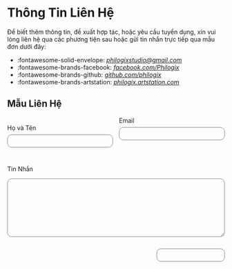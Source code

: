 # Thông Tin Liên Hệ

Để biết thêm thông tin, đề xuất hợp tác, hoặc yêu cầu tuyển dụng, xin vui lòng liên hệ qua các phương tiện sau hoặc gửi tin nhắn trực tiếp qua mẫu đơn dưới đây:

- :fontawesome-solid-envelope: _[philogixstudio@gmail.com](mailto:philogixstudio@gmail.com)_
- :fontawesome-brands-facebook: _[facebook.com/Philogix](https://www.facebook.com/Philogix)_
- :fontawesome-brands-github: _[github.com/philogix](https://github.com/philogix)_
- :fontawesome-brands-artstation: _[philogix.artstation.com](https://philogix.artstation.com)_

## Mẫu Liên Hệ

<div class="contact-form">
<form action="your-form-submission-link" method="post">
  <div class="input-group">
    <div class="input-field">
      </br>
      <label for="name">Họ và Tên</label>
      <input type="text" id="name" name="name" required>
    </div>
    <div class="input-field">
      <label for="email">Email</label>
      <input type="email" id="email" name="email" required>
    </div>
  </div>
  
  <label for="message">Tin Nhắn</label>
  <textarea id="message" name="message" rows="8" required></textarea>
  
  <div class="submit-button">
    <button type="submit">Gửi</button>
  </div>
</form>
</div>

<style>
.material-icons {
  vertical-align: middle;
  padding-right: 5px;
}
.contact-form form {
  display: flex;
  flex-direction: column;
  margin: auto;
}
.input-group {
  display: flex;
  flex-wrap: wrap; /* Thêm để xử lý trường hợp màn hình nhỏ */
}
.input-field {
  display: flex;
  flex-direction: column;
  flex: 1;
  margin-right: 1em;
}
.input-field:last-child {
  margin-right: 0;
}
.contact-form label {
  margin-bottom: 0.5em;
}
.contact-form input[type="text"],
.contact-form input[type="email"],
.contact-form textarea {
  padding: 0.5em;
  border: 1px solid gray;
  background-color: transparent;
  border-radius: 10px;
  margin-bottom: 2em; /* Khoảng cách dưới mỗi trường nhập */
}
.submit-button {
  text-align: right; /* Căn phải nút gửi */
}
.contact-form button[type="submit"] {
  padding: 0.5em 5em; /* Điều chỉnh kích thước nút gửi */
  border: 01px solid gray; /* Viền trắng */
  background-color: transparent; /* Nền trong suốt */
  color: white;
  border-radius: 10px;
  cursor: pointer;
  transition: background-color 0.3s ease; /* Hiệu ứng khi hover */
}
.contact-form button[type="submit"]:hover {
  background-color: white; /* Màu nền khi hover */
  color: #333; /* Màu chữ khi hover */
}
</style>
